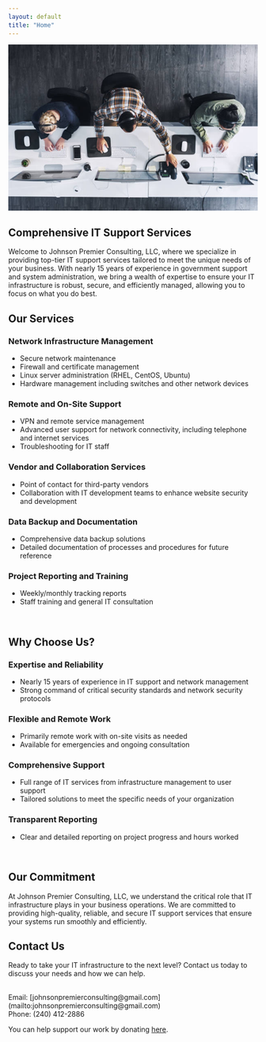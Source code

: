 ```yaml
---
layout: default
title: "Home"
---
```


<div style="text-align: center;">
<img src="assets/img/homepage/stock1.jpg" alt="Profile Picture" width="800px" />
</div>


## Comprehensive IT Support Services


Welcome to Johnson Premier Consulting, LLC, where we specialize in providing top-tier IT support services tailored to meet the unique needs of your business. With nearly 15 years of experience in government support and system administration, we bring a wealth of expertise to ensure your IT infrastructure is robust, secure, and efficiently managed, allowing you to focus on what you do best.


## Our Services

### Network Infrastructure Management
- Secure network maintenance
- Firewall and certificate management
- Linux server administration (RHEL, CentOS, Ubuntu)
- Hardware management including switches and other network devices

### Remote and On-Site Support
- VPN and remote service management
- Advanced user support for network connectivity, including telephone and internet services
- Troubleshooting for IT staff

### Vendor and Collaboration Services
- Point of contact for third-party vendors
- Collaboration with IT development teams to enhance website security and development

### Data Backup and Documentation
- Comprehensive data backup solutions
- Detailed documentation of processes and procedures for future reference

### Project Reporting and Training
- Weekly/monthly tracking reports
- Staff training and general IT consultation

<br>

## Why Choose Us?


### Expertise and Reliability
- Nearly 15 years of experience in IT support and network management
- Strong command of critical security standards and network security protocols

### Flexible and Remote Work
- Primarily remote work with on-site visits as needed
- Available for emergencies and ongoing consultation

### Comprehensive Support
- Full range of IT services from infrastructure management to user support
- Tailored solutions to meet the specific needs of your organization

### Transparent Reporting
- Clear and detailed reporting on project progress and hours worked

<br>

## Our Commitment

At Johnson Premier Consulting, LLC, we understand the critical role that IT infrastructure plays in your business operations. We are committed to providing high-quality, reliable, and secure IT support services that ensure your systems run smoothly and efficiently.

## Contact Us

Ready to take your IT infrastructure to the next level? Contact us today to discuss your needs and how we can help.

<br>
Email: [johnsonpremierconsulting@gmail.com](mailto:johnsonpremierconsulting@gmail.com)
<br>
Phone: (240) 412-2886

You can help support our work by donating [here](https://www.paypal.com/paypalme/JamisonJohnson/).
